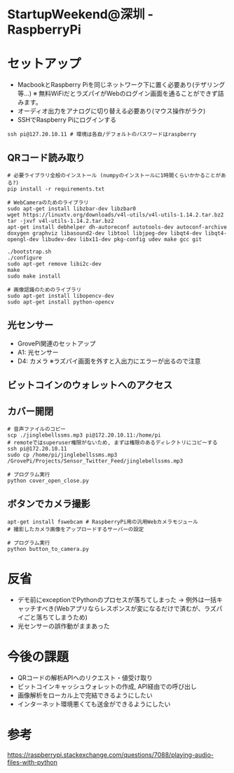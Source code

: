 # StartupWeekend@深圳 - RaspberryPi

# セットアップ
* MacbookとRaspberry Piを同じネットワーク下に置く必要あり(テザリング等...)
  ※ 無料WiFiだとラズパイがWebのログイン画面を通ることができず詰みます。
* オーディオ出力をアナログに切り替える必要あり(マウス操作がラク)
* SSHでRaspberry Piにログインする
```console
ssh pi@127.20.10.11 # 環境は各自/デフォルトのパスワードはraspberry
```

## QRコード読み取り
```
# 必要ライブラリ全般のインストール (numpyのインストールに1時間くらいかかることがある?)
pip install -r requirements.txt

# WebCameraのためのライブラリ
sudo apt-get install libzbar-dev libzbar0
wget https://linuxtv.org/downloads/v4l-utils/v4l-utils-1.14.2.tar.bz2
tar -jxvf v4l-utils-1.14.2.tar.bz2
apt-get install debhelper dh-autoreconf autotools-dev autoconf-archive doxygen graphviz libasound2-dev libtool libjpeg-dev libqt4-dev libqt4-opengl-dev libudev-dev libx11-dev pkg-config udev make gcc git

./bootstrap.sh
./configure
sudo apt-get remove libi2c-dev
make
sudo make install

# 画像認識のためのライブラリ
sudo apt-get install libopencv-dev
sudo apt-get install python-opencv
```

## 光センサー
* GrovePi関連のセットアップ
* A1: 光センサー
* D4: カメラ
  ※ラズパイ画面を外すと入出力にエラーが出るので注意

## ビットコインのウォレットへのアクセス



## カバー開閉
```console
# 音声ファイルのコピー
scp ./jinglebellssms.mp3 pi@172.20.10.11:/home/pi
# remoteではsuperuser権限がないため, まずは権限のあるディレクトリにコピーする
ssh pi@172.20.10.11
sudo cp /home/pi/jinglebellssms.mp3 /GrovePi/Projects/Sensor_Twitter_Feed/jinglebellssms.mp3

# プログラム実行
python cover_open_close.py
```


## ボタンでカメラ撮影
```
apt-get install fswebcam # RaspberryPi用の汎用Webカメラモジュール
# 撮影したカメラ画像をアップロードするサーバーの設定

# プログラム実行
python button_to_camera.py
```


# 反省
* デモ前にexceptionでPythonのプロセスが落ちてしまった → 例外は一括キャッチすべき(Webアプリならレスポンスが変になるだけで済むが、ラズパイごと落ちてしまうため)  
* 光センサーの誤作動がままあった


# 今後の課題
* QRコードの解析APIへのリクエスト・値受け取り
* ビットコインキャッシュウォレットの作成, API経由での呼び出し
* 画像解析をローカル上で完結できるようにしたい
* インターネット環境悪くても送金ができるようにしたい


# 参考
https://raspberrypi.stackexchange.com/questions/7088/playing-audio-files-with-python  
